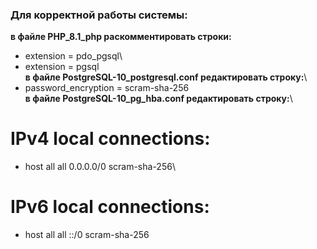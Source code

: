 ### Для корректной работы системы: # 
**в файле PHP_8.1_php раскомментировать строки:**
- extension = pdo_pgsql\
- extension = pgsql\
**в файле PostgreSQL-10_postgresql.conf редактировать строку:**\
- password_encryption = scram-sha-256\
**в файле PostgreSQL-10_pg_hba.conf редактировать строку:**\
# IPv4 local connections:
- host    all             all             0.0.0.0/0               scram-sha-256\
# IPv6 local connections:
- host    all             all             ::/0                    scram-sha-256
